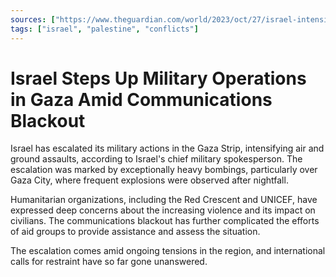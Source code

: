 ```yaml
---
sources: ["https://www.theguardian.com/world/2023/oct/27/israel-intensifies-gaza-assault-and-severs-communications-across-territory", "https://www.npr.org/2023/10/27/1209084199/israel-military-expanding-operations-gaza-hamas-communications-internet"]
tags: ["israel", "palestine", "conflicts"]
---
```


# Israel Steps Up Military Operations in Gaza Amid Communications Blackout

Israel has escalated its military actions in the Gaza Strip, intensifying air and ground assaults, according to Israel's chief military spokesperson. The escalation was marked by exceptionally heavy bombings, particularly over Gaza City, where frequent explosions were observed after nightfall.

Humanitarian organizations, including the Red Crescent and UNICEF, have expressed deep concerns about the increasing violence and its impact on civilians. The communications blackout has further complicated the efforts of aid groups to provide assistance and assess the situation.

The escalation comes amid ongoing tensions in the region, and international calls for restraint have so far gone unanswered.
